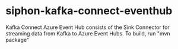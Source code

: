 # siphon-kafka-connect-eventhub
Kafka Connect Azure Event Hub consists of the Sink Connector for streaming data from Kafka to Azure Event Hubs.
To build, run "mvn package"
